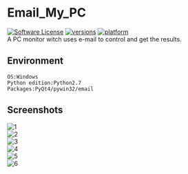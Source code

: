 # Email_My_PC
[![Software License](https://img.shields.io/badge/license-MIT-brightgreen.svg)](LICENSE.txt) 
[![versions](https://img.shields.io/badge/versions%20-%20%201.2.2-blue.svg)]() [![platform](https://img.shields.io/badge/platform%20-%20Windows-lightgrey.svg)]()  
A PC monitor witch uses e-mail to control and get the results.
## Environment

    OS:Windows
    Python edition:Python2.7
    Packages:PyQt4/pywin32/email

## Screenshots
![1](http://image.jackeriss.com/project/Email_My_PC/1.png)  
![2](http://image.jackeriss.com/project/Email_My_PC/2.png)  
![3](http://image.jackeriss.com/project/Email_My_PC/3.png)  
![4](http://image.jackeriss.com/project/Email_My_PC/4.png)  
![5](http://image.jackeriss.com/project/Email_My_PC/5.png)  
![6](http://image.jackeriss.com/project/Email_My_PC/6.png)  
